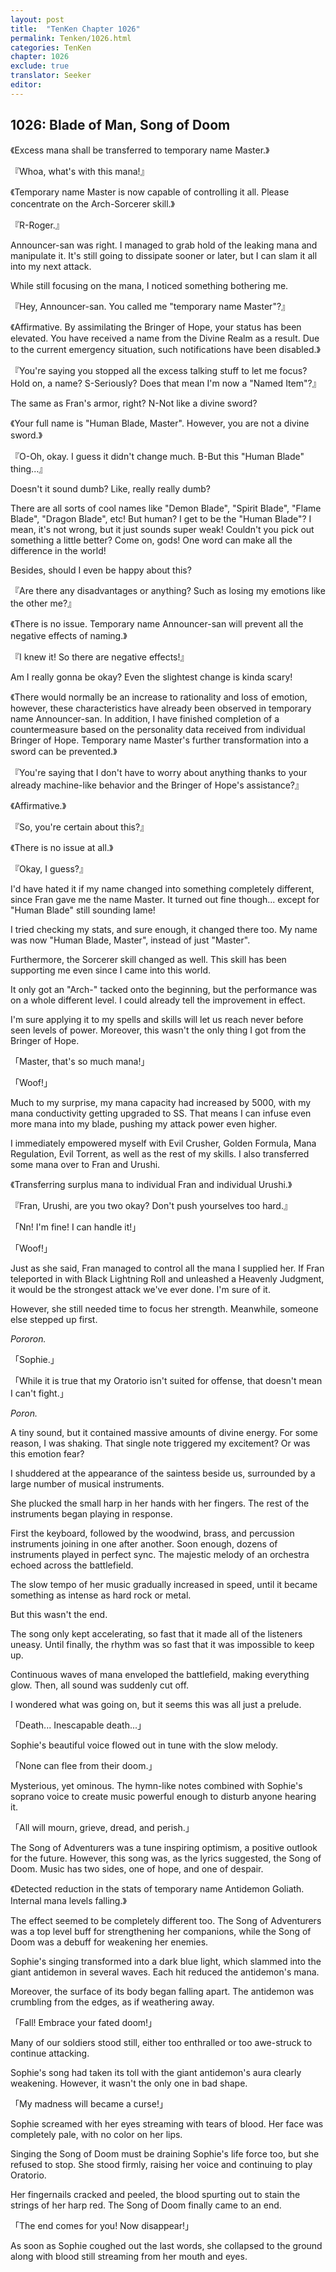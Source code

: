 ```yaml
---
layout: post
title:  "TenKen Chapter 1026"
permalink: Tenken/1026.html
categories: TenKen
chapter: 1026
exclude: true
translator: Seeker
editor: 
---
```

<h2>1026: Blade of Man, Song of Doom</h2>

《Excess mana shall be transferred to temporary name Master.》

『Whoa, what's with this mana!』

《Temporary name Master is now capable of controlling it all. Please concentrate on the Arch-Sorcerer skill.》

『R-Roger.』

Announcer-san was right. I managed to grab hold of the leaking mana and manipulate it. It's still going to dissipate sooner or later, but I can slam it all into my next attack.

While still focusing on the mana, I noticed something bothering me.

『Hey, Announcer-san. You called me "temporary name Master"?』

《Affirmative. By assimilating the Bringer of Hope, your status has been elevated. You have received a name from the Divine Realm as a result. Due to the current emergency situation, such notifications have been disabled.》

『You're saying you stopped all the excess talking stuff to let me focus? Hold on, a name? S-Seriously? Does that mean I'm now a "Named Item"?』

The same as Fran's armor, right? N-Not like a divine sword?

《Your full name is "Human Blade, Master". However, you are not a divine sword.》

『O-Oh, okay. I guess it didn't change much. B-But this "Human Blade" thing...』

Doesn't it sound dumb? Like, really really dumb?

There are all sorts of cool names like "Demon Blade", "Spirit Blade", "Flame Blade", "Dragon Blade", etc! But human? I get to be the "Human Blade"? I mean, it's not wrong, but it just sounds super weak! Couldn't you pick out something a little better? Come on, gods! One word can make all the difference in the world!

Besides, should I even be happy about this?

『Are there any disadvantages or anything? Such as losing my emotions like the other me?』

《There is no issue. Temporary name Announcer-san will prevent all the negative effects of naming.》

『I knew it! So there are negative effects!』

Am I really gonna be okay? Even the slightest change is kinda scary!

《There would normally be an increase to rationality and loss of emotion, however, these characteristics have already been observed in temporary name Announcer-san. In addition, I have finished completion of a countermeasure based on the personality data received from individual Bringer of Hope. Temporary name Master's further transformation into a sword can be prevented.》

『You're saying that I don't have to worry about anything thanks to your already machine-like behavior and the Bringer of Hope's assistance?』

《Affirmative.》

『So, you're certain about this?』

《There is no issue at all.》

『Okay, I guess?』

I'd have hated it if my name changed into something completely different, since Fran gave me the name Master. It turned out fine though... except for "Human Blade" still sounding lame!

I tried checking my stats, and sure enough, it changed there too. My name was now "Human Blade, Master", instead of just "Master".

Furthermore, the Sorcerer skill changed as well. This skill has been supporting me even since I came into this world.

It only got an "Arch-" tacked onto the beginning, but the performance was on a whole different level. I could already tell the improvement in effect.

I'm sure applying it to my spells and skills will let us reach never before seen levels of power. Moreover, this wasn't the only thing I got from the Bringer of Hope.

「Master, that's so much mana!」

「Woof!」

Much to my surprise, my mana capacity had increased by 5000, with my mana conductivity getting upgraded to SS. That means I can infuse even more mana into my blade, pushing my attack power even higher.

I immediately empowered myself with Evil Crusher, Golden Formula, Mana Regulation, Evil Torrent, as well as the rest of my skills. I also transferred some mana over to Fran and Urushi.

《Transferring surplus mana to individual Fran and individual Urushi.》

『Fran, Urushi, are you two okay? Don't push yourselves too hard.』

「Nn! I'm fine! I can handle it!」

「Woof!」

Just as she said, Fran managed to control all the mana I supplied her. If Fran teleported in with Black Lightning Roll and unleashed a Heavenly Judgment, it would be the strongest attack we've ever done. I'm sure of it.

However, she still needed time to focus her strength. Meanwhile, someone else stepped up first.

*Pororon.*

「Sophie.」

「While it is true that my Oratorio isn't suited for offense, that doesn't mean I can't fight.」

*Poron.*

A tiny sound, but it contained massive amounts of divine energy. For some reason, I was shaking. That single note triggered my excitement? Or was this emotion fear?

I shuddered at the appearance of the saintess beside us, surrounded by a large number of musical instruments.

She plucked the small harp in her hands with her fingers. The rest of the instruments began playing in response.

First the keyboard, followed by the woodwind, brass, and percussion instruments joining in one after another. Soon enough, dozens of instruments played in perfect sync. The majestic melody of an orchestra echoed across the battlefield.

The slow tempo of her music gradually increased in speed, until it became something as intense as hard rock or metal.

But this wasn't the end.

The song only kept accelerating, so fast that it made all of the listeners uneasy. Until finally, the rhythm was so fast that it was impossible to keep up.

Continuous waves of mana enveloped the battlefield, making everything glow. Then, all sound was suddenly cut off.

I wondered what was going on, but it seems this was all just a prelude.

「Death... Inescapable death...」

Sophie's beautiful voice flowed out in tune with the slow melody.

「None can flee from their doom.」

Mysterious, yet ominous. The hymn-like notes combined with Sophie's soprano voice to create music powerful enough to disturb anyone hearing it.

「All will mourn, grieve, dread, and perish.」

The Song of Adventurers was a tune inspiring optimism, a positive outlook for the future. However, this song was, as the lyrics suggested, the Song of Doom. Music has two sides, one of hope, and one of despair.

《Detected reduction in the stats of temporary name Antidemon Goliath. Internal mana levels falling.》

The effect seemed to be completely different too. The Song of Adventurers was a top level buff for strengthening her companions, while the Song of Doom was a debuff for weakening her enemies.

Sophie's singing transformed into a dark blue light, which slammed into the giant antidemon in several waves. Each hit reduced the antidemon's mana.

Moreover, the surface of its body began falling apart. The antidemon was crumbling from the edges, as if weathering away.

「Fall! Embrace your fated doom!」

Many of our soldiers stood still, either too enthralled or too awe-struck to continue attacking.

Sophie's song had taken its toll with the giant antidemon's aura clearly weakening. However, it wasn't the only one in bad shape.

「My madness will became a curse!」

Sophie screamed with her eyes streaming with tears of blood. Her face was completely pale, with no color on her lips.

Singing the Song of Doom must be draining Sophie's life force too, but she refused to stop. She stood firmly, raising her voice and continuing to play Oratorio.

Her fingernails cracked and peeled, the blood spurting out to stain the strings of her harp red. The Song of Doom finally came to an end.

「The end comes for you! Now disappear!」

As soon as Sophie coughed out the last words, she collapsed to the ground along with blood still streaming from her mouth and eyes.



